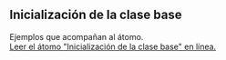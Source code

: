 ## Inicialización de la clase base

Ejemplos que acompañan al átomo.  
[Leer el átomo "Inicialización de la clase base" en línea.](https://stepik.org/lesson/350604/step/1)